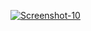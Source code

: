 <a href="https://image.prntscr.com/image/9vrfU4-URLeyDV1bfSd5JQ.png"><img src="https://image.prntscr.com/image/9vrfU4-URLeyDV1bfSd5JQ.png" alt="Screenshot-10" border="0"></a>
